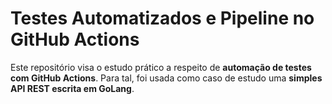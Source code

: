 # Testes Automatizados e Pipeline no GitHub Actions 

Este repositório visa o estudo prático a respeito de **automação de testes com GitHub Actions**. 
Para tal, foi usada como caso de estudo uma **simples API REST escrita em GoLang**.
